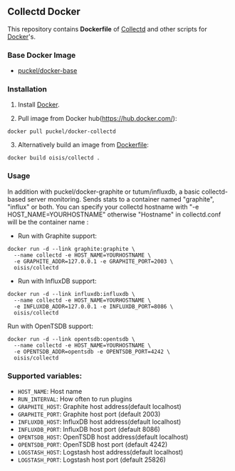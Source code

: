 ## Collectd Docker

This repository contains **Dockerfile** of [Collectd](http://collectd.org/) and other scripts
for [Docker](https://www.docker.com/)'s.

### Base Docker Image

* [puckel/docker-base](https://hub.docker.com/_/debian/)

### Installation

1. Install [Docker](https://www.docker.com/).

2. Pull image from Docker hub(https://hub.docker.com/):

```docker pull puckel/docker-collectd```

3. Alternatively build an image from [Dockerfile](https://github.com/oisis/docker-collectd):

```docker build oisis/collectd .```

### Usage

In addition with puckel/docker-graphite or tutum/influxdb, a basic collectd-based server monitoring. Sends stats to a container named "graphite", "influx" or both. You can specify your collectd hostname with "-e HOST_NAME=YOURHOSTNAME" otherwise "Hostname" in collectd.conf will be the container name :

* Run with Graphite support:
```
docker run -d --link graphite:graphite \
  --name collectd -e HOST_NAME=YOURHOSTNAME \
  -e GRAPHITE_ADDR=127.0.0.1 -e GRAPHITE_PORT=2003 \
  oisis/collectd
```

* Run with InfluxDB support:
```
docker run -d --link influxdb:influxdb \
  --name collectd -e HOST_NAME=YOURHOSTNAME \
  -e INFLUXDB_ADDR=127.0.0.1 -e INFLUXDB_PORT=8086 \
  oisis/collectd
```

Run with OpenTSDB support:
```
docker run -d --link opentsdb:opentsdb \
  --name collectd -e HOST_NAME=YOURHOSTNAME \
  -e OPENTSDB_ADDR=opentsdb -e OPENTSDB_PORT=4242 \
  oisis/collectd
```

### Supported variables:

- `HOST_NAME`: Host name
- `RUN_INTERVAL`: How often to run plugins
- `GRAPHITE_HOST`: Graphite host address(default localhost)
- `GRAPHITE_PORT`: Graphite host port (default 2003)
- `INFLUXDB_HOST`: InfluxDB host address(default localhost)
- `INFLUXDB_PORT`: InfluxDB host port (default 8086)
- `OPENTSDB_HOST`: OpenTSDB host address(default localhost)
- `OPENTSDB_PORT`: OpenTSDB host port (default 4242)
- `LOGSTASH_HOST`: Logstash host address(default localhost)
- `LOGSTASH_PORT`: Logstash host port (default 25826)
